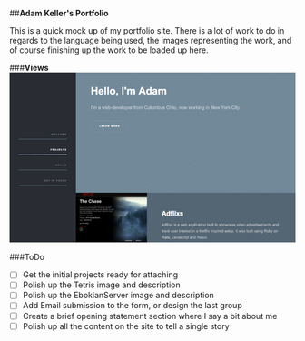 ##**Adam Keller's Portfolio**

This is a quick mock up of my portfolio site. There is a lot of work to do in regards to the language being used, the images representing the work, and of course finishing up the work to be loaded up here.

###**Views**
<img src="./images/portfoliosite.jpg" width="800px"/>

###ToDo
* [ ] Get the initial projects ready for attaching
* [ ] Polish up the Tetris image and description
* [ ] Polish up the EbokianServer image and description
* [ ] Add Email submission to the form, or design the last group
* [ ] Create a brief opening statement section where I say a bit about me
* [ ] Polish up all the content on the site to tell a single story
